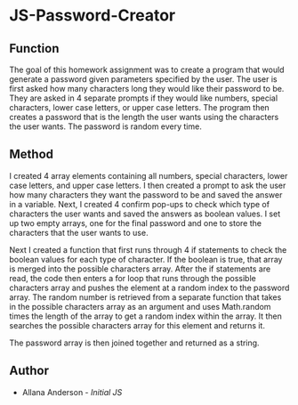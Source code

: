 # JS-Password-Creator

## Function
The goal of this homework assignment was to create a program that would generate a password given parameters specified by the user. 
The user is first asked how many characters long they would like their password to be.
They are asked in 4 separate prompts if they would like numbers, special characters, lower case letters, or upper case letters.
The program then creates a password that is the length the user wants using the characters the user wants. 
The password is random every time.

## Method
I created 4 array elements containing all numbers, special characters, lower case letters, and upper case letters. 
I then created a prompt to ask the user how many characters they want the password to be and saved the answer in a variable. 
Next, I created 4 confirm pop-ups to check which type of characters the user wants and saved the answers as boolean values. 
I set up two empty arrays, one for the final password and one to store the characters that the user wants to use. 

Next I created a function that first runs through 4 if statements to check the boolean values for each type of character. If the boolean is true, that array is merged into the possible characters array. 
After the if statements are read, the code then enters a for loop that runs through the possible characters array and pushes the element at a random index to the password array. 
The random number is retrieved from a separate function that takes in the possible characters array as an argument and uses Math.random times the length of the array to get a random index within the array. 
It then searches the possible characters array for this element and returns it.

The password array is then joined together and returned as a string.

## Author
 * Allana Anderson - _Initial JS_